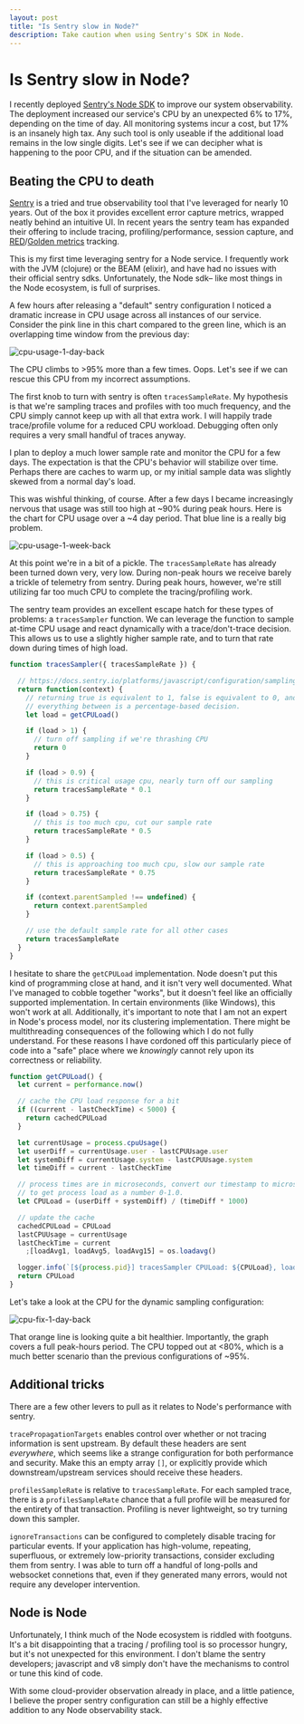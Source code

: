 ```yaml
---
layout: post
title: "Is Sentry slow in Node?"
description: Take caution when using Sentry's SDK in Node.
---
```


# Is Sentry slow in Node?

I recently deployed [Sentry's Node SDK](https://sentry.io) to improve our system
observability. The deployment increased our service's CPU by an unexpected 6% to
17%, depending on the time of day. All monitoring systems incur a cost, but 17%
is an insanely high tax. Any such tool is only useable if the additional load
remains in the low single digits. Let's see if we can decipher what is happening
to the poor CPU, and if the situation can be amended.

## Beating the CPU to death

[Sentry](sentry.io) is a tried and true observability tool that I've leveraged
for nearly 10 years. Out of the box it provides excellent error capture metrics,
wrapped neatly behind an intuitive UI. In recent years the sentry team has expanded
their offering to include tracing, profiling/performance, session capture, and
[RED](https://grafana.com/blog/2018/08/02/the-red-method-how-to-instrument-your-services/)/[Golden
metrics](https://sre.google/sre-book/monitoring-distributed-systems/) tracking.

This is my first time leveraging sentry for a Node service. I frequently work
with the JVM (clojure) or the BEAM (elixir), and have had no issues with their
official sentry sdks. Unfortunately, the Node sdk– like most things in the Node
ecosystem, is full of surprises.

A few hours after releasing a "default" sentry configuration I noticed a
dramatic increase in CPU usage across all instances of our service. Consider the
pink line in this chart compared to the green line, which is an overlapping time
window from the previous day:

![cpu-usage-1-day-back](/assets/cpu-1-day-back.png)

The CPU climbs to >95% more than a few times. Oops. Let's see if we can rescue
this CPU from my incorrect assumptions. 

The first knob to turn with sentry is often `tracesSampleRate`. My hypothesis is
that we're sampling traces and profiles with too much frequency, and the CPU
simply cannot keep up with all that extra work. I will happily trade
trace/profile volume for a reduced CPU workload. Debugging often only requires a
very small handful of traces anyway.

I plan to deploy a much lower sample rate and monitor the CPU for a few days.
The expectation is that the CPU's behavior will stabilize over time. Perhaps
there are caches to warm up, or my initial sample data was slightly skewed from
a normal day's load.

This was wishful thinking, of course. After a few days I became increasingly
nervous that usage was still too high at ~90% during peak hours. Here is the
chart for CPU usage over a ~4 day period. That blue line is a really big problem. 

![cpu-usage-1-week-back](/assets/cpu-1-week-back.png)

At this point we're in a bit of a pickle. The `tracesSampleRate` has already
been turned down very, very low. During non-peak hours we receive barely a
trickle of telemetry from sentry. During peak hours, however, we're still
utilizing far too much CPU to complete the tracing/profiling work. 

The sentry team provides an excellent escape hatch for these types of
problems: a `tracesSampler` function. We can leverage the function to sample
at-time CPU usage and react dynamically with a trace/don't-trace decision. This
allows us to use a slightly higher sample rate, and to turn that rate down
during times of high load.

```javascript
function tracesSampler({ tracesSampleRate }) {

  // https://docs.sentry.io/platforms/javascript/configuration/sampling/
  return function(context) {
    // returning true is equivalent to 1, false is equivalent to 0, and
    // everything between is a percentage-based decision.
    let load = getCPULoad()

    if (load > 1) {
      // turn off sampling if we're thrashing CPU
      return 0
    }

    if (load > 0.9) {
      // this is critical usage cpu, nearly turn off our sampling
      return tracesSampleRate * 0.1
    }

    if (load > 0.75) {
      // this is too much cpu, cut our sample rate
      return tracesSampleRate * 0.5
    }

    if (load > 0.5) {
      // this is approaching too much cpu, slow our sample rate
      return tracesSampleRate * 0.75
    }

    if (context.parentSampled !== undefined) {
      return context.parentSampled
    }

    // use the default sample rate for all other cases
    return tracesSampleRate
  }
}
```

I hesitate to share the `getCPULoad` implementation. Node doesn't put this kind
of programming close at hand, and it isn't very well documented. What I've
managed to cobble together "works", but it doesn't feel like an officially
supported implementation. In certain environments (like Windows), this won't
work at all. Additionally, it's important to note that I am not an expert in
Node's process model, nor its clustering implementation. There might be
multithreading consequences of the following which I do not fully understand.
For these reasons I have cordoned off this particularly piece of code into a
"safe" place where we _knowingly_ cannot rely upon its correctness or
reliability.

```javascript
function getCPULoad() {
  let current = performance.now()

  // cache the CPU load response for a bit
  if ((current - lastCheckTime) < 5000) {
    return cachedCPULoad
  }

  let currentUsage = process.cpuUsage()
  let userDiff = currentUsage.user - lastCPUUsage.user
  let systemDiff = currentUsage.system - lastCPUUsage.system
  let timeDiff = current - lastCheckTime

  // process times are in microseconds, convert our timestamp to microseconds
  // to get process load as a number 0-1.0.
  let CPULoad = (userDiff + systemDiff) / (timeDiff * 1000)

  // update the cache
  cachedCPULoad = CPULoad
  lastCPUUsage = currentUsage
  lastCheckTime = current
    ;[loadAvg1, loadAvg5, loadAvg15] = os.loadavg()

  logger.info(`[${process.pid}] tracesSampler CPULoad: ${CPULoad}, loadAvg1: ${loadAvg1 / 100}, loadAvg5: ${loadAvg5 / 100}}`)
  return CPULoad
}
```

Let's take a look at the CPU for the dynamic sampling configuration: 

![cpu-fix-1-day-back](/assets/cpu-fix-1-day-back.png)

That orange line is looking quite a bit healthier. Importantly, the graph covers
a full peak-hours period. The CPU topped out at <80%, which is a much better
scenario than the previous configurations of ~95%.

## Additional tricks

There are a few other levers to pull as it relates to Node's performance with
sentry. 

`tracePropagationTargets` enables control over whether or not tracing
information is sent upstream. By default these headers are sent _everywhere_,
which seems like a strange configuration for both performance and security. Make
this an empty array `[]`, or explicitly provide which downstream/upstream
services should receive these headers.

`profilesSampleRate` is relative to `tracesSampleRate`. For each sampled trace,
there is a `profilesSampleRate` chance that a full profile will be measured for
the entirety of that transaction. Profiling is never lightweight, so try turning
down this sampler.

`ignoreTransactions` can be configured to completely disable tracing for
particular events. If your application has high-volume, repeating, superfluous,
or extremely low-priority transactions, consider excluding them from sentry. I
was able to turn off a handful of long-polls and websocket connetions that, even
if they generated many errors, would not require any developer intervention.

## Node is Node

Unfortunately, I think much of the Node ecosystem is riddled with footguns. It's
a bit disappointing that a tracing / profiling tool is so processor hungry, but
it's not unexpected for this environment. I don't blame the sentry developers;
javascript and v8 simply don't have the mechanisms to control or tune this kind
of code. 

With some cloud-provider observation already in place, and a little patience, I
believe the proper sentry configuration can still be a highly effective addition
to any Node observability stack.
